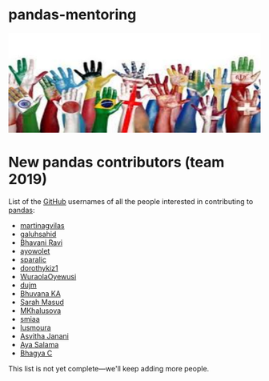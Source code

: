 # pandas-mentoring
<img src="img/logo.jpeg" width="600" height="200"><br>

# New pandas contributors (team 2019)
List of the [GitHub](https://github.com) usernames of all the people interested in contributing to [pandas](https://github.com/pandas-dev/pandas):
- [martinagvilas](https://github.com/martinagvilas)
- [galuhsahid](https://github.com/galuhsahid)
- [Bhavani Ravi](https://github.com/bhavaniravi)
- [ayowolet](https://github.com/ayowolet)
- [sparalic](https://github.com/sparalic/)
- [dorothykiz1](https://github.com/dorothykiz1/)
- [WuraolaOyewusi](https://github.com/WuraolaOyewusi)
- [dujm](https://github.com/dujm)
- [Bhuvana KA](https://github.com/bhuvanakundumani)
- [Sarah Masud](https://github.com/sara-02)
- [MKhalusova](https://github.com/MKhalusova)
- [smiaa](https://github.com/smiaa)
- [lusmoura](https://github.com/lusmoura)
- [Asvitha Janani](https://github.com/asvithajanani)
- [Aya Salama](https://github.com/Aya-S)
- [Bhagya C](https://github.com/BhagyaC)


This list is not yet complete—we'll keep adding more people.
